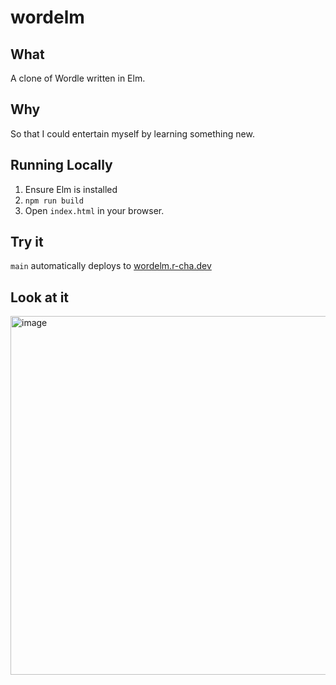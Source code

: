 # wordelm

## What

A clone of Wordle written in Elm.

## Why

So that I could entertain myself by learning something new.

## Running Locally

1. Ensure Elm is installed
2. `npm run build`
3. Open `index.html` in your browser.

## Try it

`main` automatically deploys to [wordelm.r-cha.dev](https://wordelm.r-cha.dev/)

## Look at it

<img width="574" alt="image" src="https://user-images.githubusercontent.com/24377011/214625189-2554c372-1044-4e8e-9580-e058f6f30050.png">
